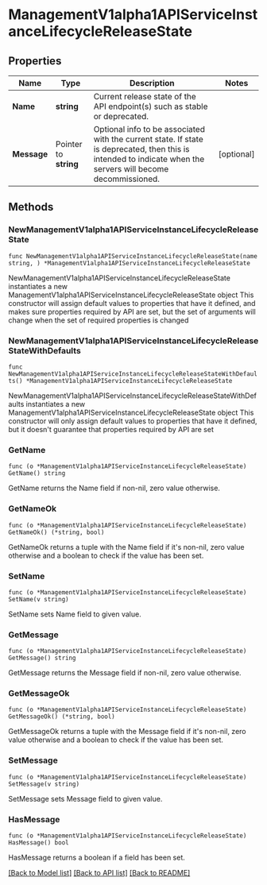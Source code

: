 # ManagementV1alpha1APIServiceInstanceLifecycleReleaseState

## Properties

Name | Type | Description | Notes
------------ | ------------- | ------------- | -------------
**Name** | **string** | Current release state of the API endpoint(s) such as stable or deprecated. | 
**Message** | Pointer to **string** | Optional info to be associated with the current state. If state is deprecated, then this is intended to indicate when the servers will become decommissioned.  | [optional] 

## Methods

### NewManagementV1alpha1APIServiceInstanceLifecycleReleaseState

`func NewManagementV1alpha1APIServiceInstanceLifecycleReleaseState(name string, ) *ManagementV1alpha1APIServiceInstanceLifecycleReleaseState`

NewManagementV1alpha1APIServiceInstanceLifecycleReleaseState instantiates a new ManagementV1alpha1APIServiceInstanceLifecycleReleaseState object
This constructor will assign default values to properties that have it defined,
and makes sure properties required by API are set, but the set of arguments
will change when the set of required properties is changed

### NewManagementV1alpha1APIServiceInstanceLifecycleReleaseStateWithDefaults

`func NewManagementV1alpha1APIServiceInstanceLifecycleReleaseStateWithDefaults() *ManagementV1alpha1APIServiceInstanceLifecycleReleaseState`

NewManagementV1alpha1APIServiceInstanceLifecycleReleaseStateWithDefaults instantiates a new ManagementV1alpha1APIServiceInstanceLifecycleReleaseState object
This constructor will only assign default values to properties that have it defined,
but it doesn't guarantee that properties required by API are set

### GetName

`func (o *ManagementV1alpha1APIServiceInstanceLifecycleReleaseState) GetName() string`

GetName returns the Name field if non-nil, zero value otherwise.

### GetNameOk

`func (o *ManagementV1alpha1APIServiceInstanceLifecycleReleaseState) GetNameOk() (*string, bool)`

GetNameOk returns a tuple with the Name field if it's non-nil, zero value otherwise
and a boolean to check if the value has been set.

### SetName

`func (o *ManagementV1alpha1APIServiceInstanceLifecycleReleaseState) SetName(v string)`

SetName sets Name field to given value.


### GetMessage

`func (o *ManagementV1alpha1APIServiceInstanceLifecycleReleaseState) GetMessage() string`

GetMessage returns the Message field if non-nil, zero value otherwise.

### GetMessageOk

`func (o *ManagementV1alpha1APIServiceInstanceLifecycleReleaseState) GetMessageOk() (*string, bool)`

GetMessageOk returns a tuple with the Message field if it's non-nil, zero value otherwise
and a boolean to check if the value has been set.

### SetMessage

`func (o *ManagementV1alpha1APIServiceInstanceLifecycleReleaseState) SetMessage(v string)`

SetMessage sets Message field to given value.

### HasMessage

`func (o *ManagementV1alpha1APIServiceInstanceLifecycleReleaseState) HasMessage() bool`

HasMessage returns a boolean if a field has been set.


[[Back to Model list]](../README.md#documentation-for-models) [[Back to API list]](../README.md#documentation-for-api-endpoints) [[Back to README]](../README.md)


